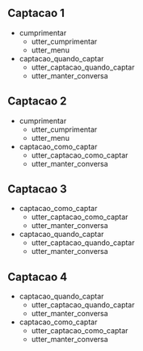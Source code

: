 ## Captacao 1
* cumprimentar
    - utter_cumprimentar
    - utter_menu
* captacao_quando_captar
    - utter_captacao_quando_captar
    - utter_manter_conversa

## Captacao 2
* cumprimentar
    - utter_cumprimentar
    - utter_menu
* captacao_como_captar
    - utter_captacao_como_captar
    - utter_manter_conversa

## Captacao 3
* captacao_como_captar
    - utter_captacao_como_captar
    - utter_manter_conversa
* captacao_quando_captar
    - utter_captacao_quando_captar
    - utter_manter_conversa

## Captacao 4
* captacao_quando_captar
    - utter_captacao_quando_captar
    - utter_manter_conversa
* captacao_como_captar
    - utter_captacao_como_captar
    - utter_manter_conversa

